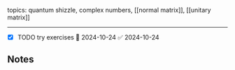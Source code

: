 topics: quantum shizzle, complex numbers, [[normal matrix]], [[unitary matrix]]

---

- [x] TODO try exercises 📅 2024-10-24 ✅ 2024-10-24
## Notes

